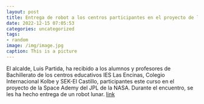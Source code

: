 ```yaml
---
layout: post
title: Entrega de robot a los centros participantes en el proyecto de la Space Academy
date: 2022-12-15 07:05:53
categories: uncategorized
tags:
- random
image: /img/image.jpg
caption: This is a picture
---
```

El alcalde, Luis Partida, ha recibido a los alumnos y profesores de Bachillerato de los centros educativos IES Las Encinas, Colegio Internacional Kolbe y SEK-El Castillo, participantes este curso en el proyecto de la Space Ademy del JPL de la NASA. Durante el encuentro, se les ha hecho entrega de un robot lunar.  [link](https://www.ayto-villacanada.es/educacion/entrega-de-robot-a-los-centros-participantes-en-el-proyecto-de-la-space-academy/)

